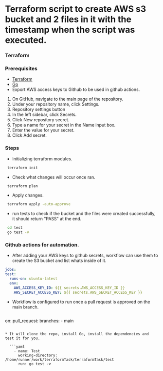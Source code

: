 # Terraform script to create AWS s3 bucket and 2 files in it with the timestamp when the script was executed.

### Terraform

### Prerequisites
* [Terraform](https://www.webpagefx.com/tools/emoji-cheat-sheet)
* [Go](https://golang.org/dl/)
* Export AWS access keys to Github to be used in github actions.

1. On GitHub, navigate to the main page of the repository.
2. Under your repository name, click  Settings.
3. Repository settings button
4. In the left sidebar, click Secrets.
5. Click New repository secret.
6. Type a name for your secret in the Name input box.
7. Enter the value for your secret.
8. Click Add secret.


### Steps
* Initializing terraform modules.
 ```sh
  terraform init
  ``` 

* Check what changes will occur once ran.
 ```sh
  terraform plan
  ``` 
* Apply changes.
 ```sh
  terraform apply -auto-approve
  ``` 

* run tests to check if the bucket and the files were created successfully, it should return "PASS" at the end.
 ```sh
  cd test
  go test -v
  ```
  
  ### Github actions for automation.
  
 * After adding your AWS keys to github secrets, workflow can use them to create the S3 bucket and list whats inside of it.
 
  ```yaml
jobs:
  test:
    runs-on: ubuntu-latest
    env:
      AWS_ACCESS_KEY_ID: ${{ secrets.AWS_ACCESS_KEY_ID }}
      AWS_SECRET_ACCESS_KEY: ${{ secrets.AWS_SECRET_ACCESS_KEY }}
```

* Workflow is configured to run once a pull request is approved on the main branch.

  ```yaml
on: 
  pull_request:
    branches:
      - main
```

* It will clone the repo, install Go, install the dependencies and test it for you.

  ```yaml
    - name: Test
      working-directory: /home/runner/work/terraformTask/terraformTask/test
      run: go test -v
```

